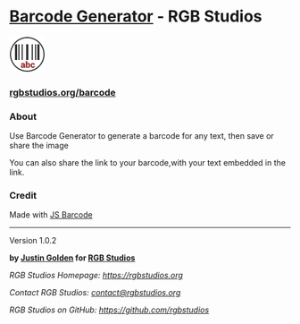 # [Barcode Generator](https://rgbstudios.org/barcode) - RGB Studios 

<img src="img/logo.svg" width="64px">

### [rgbstudios.org/barcode](https://rgbstudios.org/barcode)

### About

Use Barcode Generator to generate a barcode for any text, then save or share the image

You can also share the link to your barcode,with your text embedded in the link.

### Credit

Made with [JS Barcode](https://github.com/lindell/JsBarcode)

<hr>

Version 1.0.2

**by [Justin Golden](https://justingolden21.github.io) for [RGB Studios](https://rgbstudios.org)**

*RGB Studios Homepage: https://rgbstudios.org*

*Contact RGB Studios: contact@rgbstudios.org*

*RGB Studios on GitHub: https://github.com/rgbstudios*

